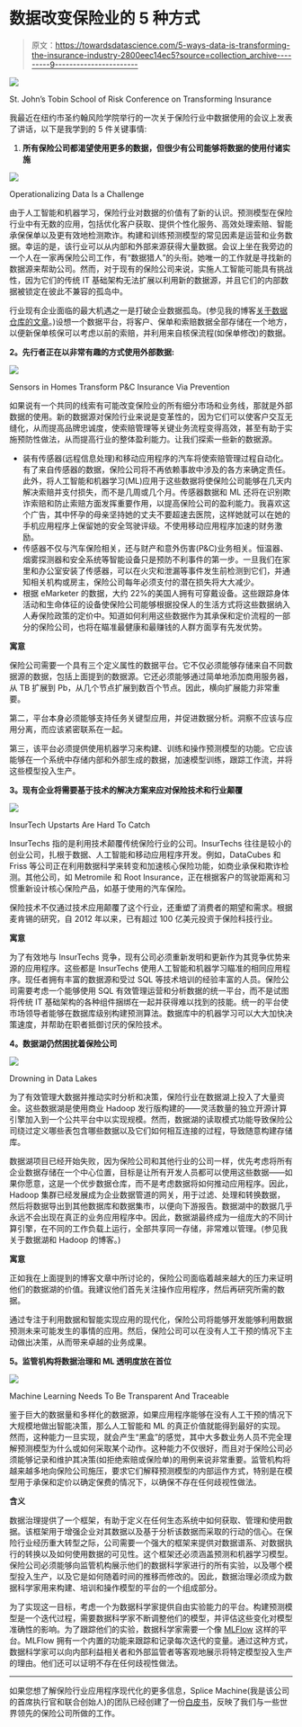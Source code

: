 # 数据改变保险业的 5 种方式

> 原文：<https://towardsdatascience.com/5-ways-data-is-transforming-the-insurance-industry-2800eec14ec5?source=collection_archive---------9----------------------->

![](img/834f77567114757888dff5b361ed6105.png)

St. John’s Tobin School of Risk Conference on Transforming Insurance

我最近在纽约市圣约翰风险学院举行的一次关于保险行业中数据使用的会议上发表了讲话，以下是我学到的 5 件关键事情:

1.  **所有保险公司都渴望使用更多的数据，但很少有公司能够将数据的使用付诸实施**

![](img/706c32f0e0c72e31fd5ba2478b72cce9.png)

Operationalizing Data Is a Challenge

由于人工智能和机器学习，保险行业对数据的价值有了新的认识。预测模型在保险行业中有无数的应用，包括优化客户获取、提供个性化服务、高效处理索赔、智能承保保单以及更有效地检测欺诈。构建和训练预测模型的常见因素是运营和业务数据。幸运的是，该行业可以从内部和外部来源获得大量数据。会议上坐在我旁边的一个人在一家再保险公司工作，有“数据猎人”的头衔。她唯一的工作就是寻找新的数据源来帮助公司。然而，对于现有的保险公司来说，实施人工智能可能具有挑战性，因为它们的传统 IT 基础架构无法扩展以利用新的数据源，并且它们的内部数据被锁定在彼此不兼容的孤岛中。

行业现有企业面临的最大机遇之一是打破企业数据孤岛。(参见我的博客[关于数据仓库的文章](/how-data-science-silos-undermine-application-modernization-14cee5ff3047)。)设想一个数据平台，将客户、保单和索赔数据全部存储在一个地方，以便新保单核保可以考虑以前的索赔，并利用来自核保流程(如保单修改)的数据。

**2。先行者正在以非常有趣的方式使用外部数据:**

![](img/690b634333fa7e204ce3221acb589387.png)

Sensors in Homes Transform P&C Insurance Via Prevention

如果说有一个共同的线索有可能改变保险业的所有细分市场和业务线，那就是外部数据的使用。新的数据源对保险行业来说是变革性的，因为它们可以使客户交互无缝化，从而提高品牌忠诚度，使索赔管理等关键业务流程变得高效，甚至有助于实施预防性做法，从而提高行业的整体盈利能力。让我们探索一些新的数据源。

*   装有传感器(远程信息处理)和移动应用程序的汽车将使索赔管理过程自动化。有了来自传感器的数据，保险公司将不再依赖事故中涉及的各方来确定责任。此外，将人工智能和机器学习(ML)应用于这些数据将使保险公司能够在几天内解决索赔并支付损失，而不是几周或几个月。传感器数据和 ML 还将在识别欺诈索赔和防止索赔方面发挥重要作用，以提高保险公司的盈利能力。我喜欢这个广告，其中怀孕的母亲坚持她的丈夫不要超速去医院，这样她就可以在她的手机应用程序上保留她的安全驾驶评级。不使用移动应用程序加速的财务激励。
*   传感器不仅与汽车保险相关，还与财产和意外伤害(P&C)业务相关。恒温器、烟雾探测器和安全系统等智能设备只是预防不利事件的第一步。一旦我们在家里和办公室安装了传感器，可以在火灾和泄漏等事件发生前检测到它们，并通知相关机构或房主，保险公司每年必须支付的潜在损失将大大减少。
*   根据 eMarketer 的数据，大约 22%的美国人拥有可穿戴设备。这些跟踪身体活动和生命体征的设备使保险公司能够根据投保人的生活方式将这些数据纳入人寿保险政策的定价中。知道如何利用这些数据作为其承保和定价流程的一部分的保险公司，也将在瞄准最健康和最赚钱的人群方面享有先发优势。

**寓意**

保险公司需要一个具有三个定义属性的数据平台。它不仅必须能够存储来自不同数据源的数据，包括上面提到的数据源。它还必须能够通过简单地添加商用服务器，从 TB 扩展到 Pb，从几个节点扩展到数百个节点。因此，横向扩展能力非常重要。

第二，平台本身必须能够支持任务关键型应用，并促进数据分析。洞察不应该与应用分离，而应该紧密联系在一起。

第三，该平台必须提供使用机器学习来构建、训练和操作预测模型的功能。它应该能够在一个系统中存储内部和外部生成的数据，加速模型训练，跟踪工作流，并将这些模型投入生产。

**3。现有企业将需要基于技术的解决方案来应对保险技术和行业颠覆**

![](img/a65d3078837cad29a0e08cc596288538.png)

InsurTech Upstarts Are Hard To Catch

InsurTechs 指的是利用技术颠覆传统保险行业的公司。InsurTechs 往往是较小的创业公司，扎根于数据、人工智能和移动应用程序开发。例如，DataCubes 和 Friss 等公司正在利用数据科学来转变和加速核心保险功能，如商业承保和欺诈检测。其他公司，如 Metromile 和 Root Insurance，正在根据客户的驾驶距离和习惯重新设计核心保险产品，如基于使用的汽车保险。

保险技术不仅通过技术应用颠覆了这个行业，还重塑了消费者的期望和需求。根据麦肯锡的研究，自 2012 年以来，已有超过 100 亿美元投资于保险科技行业。

**寓意**

为了有效地与 InsurTechs 竞争，现有公司必须重新发明和更新作为其竞争优势来源的应用程序。这些都是 InsurTechs 使用人工智能和机器学习瞄准的相同应用程序。现任者拥有丰富的数据源和受过 SQL 等技术培训的经验丰富的人员。保险公司需要考虑一个能够使用 SQL 有效管理运营和分析数据的统一平台，而不是试图将传统 IT 基础架构的各种组件捆绑在一起并获得难以找到的技能。统一的平台使市场领导者能够在数据库级别构建预测算法。数据库中的机器学习可以大大加快决策速度，并帮助在职者抵御讨厌的保险技术。

**4。数据湖仍然困扰着保险公司**

![](img/8b648471e9a4a8e81202b575278656c7.png)

Drowning in Data Lakes

为了有效管理大数据并推动实时分析和决策，保险行业在数据湖上投入了大量资金。这些数据湖是使用商业 Hadoop 发行版构建的——灵活数量的独立开源计算引擎加入到一个公共平台中以实现规模。然而，数据湖的读取模式功能导致保险公司绕过定义哪些表包含哪些数据以及它们如何相互连接的过程，导致随意构建存储库。

数据湖项目已经开始失败，因为保险公司和其他行业的公司一样，优先考虑将所有企业数据存储在一个中心位置，目标是让所有开发人员都可以使用这些数据——如果你愿意，这是一个优步数据仓库，而不是考虑数据将如何推动应用程序。因此，Hadoop 集群已经发展成为企业数据管道的网关，用于过滤、处理和转换数据，然后将数据导出到其他数据库和数据集市，以便向下游报告。数据湖中的数据几乎永远不会出现在真正的业务应用程序中。因此，数据湖最终成为一组庞大的不同计算引擎，在不同的工作负载上运行，全部共享同一存储，非常难以管理。(参见我关于数据湖和 Hadoop 的博客。)

**寓意**

正如我在上面提到的博客文章中所讨论的，保险公司面临着越来越大的压力来证明他们的数据湖的价值。我建议他们首先关注操作应用程序，然后再研究所需的数据。

通过专注于利用数据和智能实现应用的现代化，保险公司将能够开发能够利用数据预测未来可能发生的事情的应用。然后，保险公司可以在没有人工干预的情况下主动做出决策，从而带来卓越的业务成果。

**5。监管机构将数据治理和 ML 透明度放在首位**

![](img/e2366da51d73ed59195d9e2dfe3cf4d1.png)

Machine Learning Needs To Be Transparent And Traceable

鉴于巨大的数据量和多样化的数据源，如果应用程序能够在没有人工干预的情况下大规模地做出智能决策，那么人工智能和 ML 的真正价值就能得到最好的实现。然而，这种能力一旦实现，就会产生“黑盒”的感觉，其中大多数业务人员不完全理解预测模型为什么或如何采取某个动作。这种能力不仅很好，而且对于保险公司必须能够记录和维护其决策(如拒绝索赔或保险单)的用例来说非常重要。监管机构将越来越多地向保险公司施压，要求它们解释预测模型的内部运作方式，特别是在模型用于承保和定价以确定保费的情况下，以确保不存在任何歧视性做法。

**含义**

数据治理提供了一个框架，有助于定义在任何生态系统中如何获取、管理和使用数据。该框架用于增强企业对其数据以及基于分析该数据而采取的行动的信心。在保险行业经历重大转型之际，公司需要一个强大的框架来提供对数据谱系、对数据执行的转换以及如何使用数据的可见性。这个框架还必须涵盖预测和机器学习模型。保险公司必须能够向监管机构展示他们的数据科学家进行的所有实验，以及哪个模型投入生产，以及它是如何随着时间的推移而修改的。因此，数据治理必须成为数据科学家用来构建、培训和操作模型的平台的一个组成部分。

为了实现这一目标，考虑一个为数据科学家提供自由实验能力的平台。构建预测模型是一个迭代过程，需要数据科学家不断调整他们的模型，并评估这些变化对模型准确性的影响。为了跟踪他们的实验，数据科学家需要一个像 [MLFlow](https://mlflow.org/) 这样的平台。MLFlow 拥有一个内置的功能来跟踪和记录每次迭代的变量。通过这种方式，数据科学家可以向内部利益相关者和外部监管者等客观地展示将特定模型投入生产的理由。他们还可以证明不存在任何歧视性做法。

_________

如果您想了解保险行业应用程序现代化的更多信息，Splice Machine(我是该公司的首席执行官和联合创始人)的团队已经创建了一份[白皮书](https://info.splicemachine.com/insurance-application-modernization.html?utm_source=blog&utm_medium=medium&utm_campaign=insurance-data)，反映了我们与一些世界领先的保险公司所做的工作。